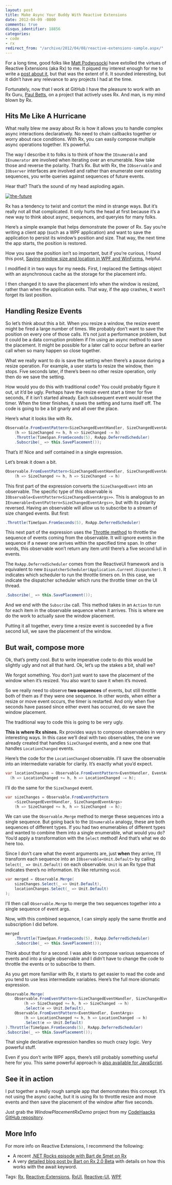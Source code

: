 ```yaml
---
layout: post
title: Make Async Your Buddy With Reactive Extensions
date: 2012-04-09 -0800
comments: true
disqus_identifier: 18856
categories:
- code
- rx
redirect_from: "/archive/2012/04/08/reactive-extensions-sample.aspx/"
---
```


For a long time, good folks like [Matt
Podwysocki](http://weblogs.asp.net/podwysocki/ "Matt Podwysocki") have
extolled the virtues of Reactive Extensions (aka Rx) to me. It piqued my
interest enough for me to write a [post about
it](https://haacked.com/archive/2010/03/26/enumerating-future.aspx "Querying the future"),
but that was the extent of it. It sounded interesting, but it didn’t
have any relevance to any projects I had at the time.

Fortunately, now that I work at GitHub I have the pleasure to work with
an Rx Guru, [Paul Betts](http://paulbetts.org/ "Paul Betts"), on a
project that actively uses Rx. And man, is my mind blown by Rx.

Hits Me Like A Hurricane
------------------------

What really blew me away about Rx is how it allows you to handle complex
async interactions declaratively. No need to chain callbacks together or
worry about race conditions. With Rx, you can easily compose multiple
async operations together. It’s powerful.

The way I describe it to folks is to think of how the `IEnumerable` and
`IEnumerator` are involved when iterating over an enumerable. Now take
those and reverse the polarity. That’s Rx. But with Rx, the
`IObservable` and `IObserver` interfaces are involved and rather than
enumerate over existing sequences, you write queries against sequences
of future events.

Hear that? That’s the sound of my head asploding again.

[![the-future](https://haacked.com/images/haacked_com/WindowsLiveWriter/EnumeratingtheFutureWithTheReactiveFrame_1263C/the-future_3.jpg "the-future")](http://www.sxc.hu/photo/1194467 "Shimmering lights 1 - by e-Eva-a")

Rx has a tendency to twist and contort the mind in strange ways. But
it’s really not all that complicated. It only hurts the head at first
because it’s a new way to think about async, sequences, and queryies for
many folks.

Here’s a simple example that helps demonstrate the power of Rx. Say
you’re writing a client app (such as a WPF application) and want to save
the application to persist its window’s position and size. That way, the
next time the app starts, the position is restored.

How you save the position isn’t so important, but if you’re curious, I
found this post, [Saving window size and location in WPF and
WinForms](http://blogs.msdn.com/b/davidrickard/archive/2010/03/09/saving-window-size-and-location-in-wpf-and-winforms.aspx "Window Placement"),
helpful.

I modified it in two ways for my needs. First, I replaced the Settings
object with an asynchronous cache as the storage for the placement info.

I then changed it to save the placement info when the window is resized,
rather than when the application exits. That way, if the app crashes, it
won’t forget its last position.

Handling Resize Events
----------------------

So let’s think about this a bit. When you resize a window, the resize
event might be fired a large number of times. We probably don’t want to
save the position on every one of those calls. It’s not just a
performance problem, but it could be a data corruption problem if I’m
using an async method to save the placement. It might be possible for a
later call to occur before an earlier call when so many happen so close
together.

What we really want to do is save the setting when there’s a pause
during a resize operation. For example, a user starts to resize the
window, then stops. Five seconds later, if there’s been no other resize
operation, only then do we save the setting.

How would you do this with traditional code? You could probably figure
it out, ut it’d be ugly. Perhaps have the resize event start a timer for
five seconds, if it isn’t started already. Each subsequent event would
reset the timer. When the timer finishes, it saves the setting and turns
itself off. The code is going to be a bit gnarly and all over the place.

Here’s what it looks like with Rx.

```csharp
Observable.FromEventPattern<SizeChangedEventHandler, SizeChangedEventArgs>
    (h => SizeChanged += h, h => SizeChanged -= h)
    .Throttle(TimeSpan.FromSeconds(5), RxApp.DeferredScheduler)
    .Subscribe(_ => this.SavePlacement());
```

That’s it! Nice and self contained in a single expression.

Let’s break it down a bit.

```csharp
Observable.FromEventPattern<SizeChangedEventHandler, SizeChangedEventArgs>
    (h => SizeChanged += h, h => SizeChanged -= h)
```

This first part of the expression converts the `SizeChangedEvent` into
an observable. The specific type of this observable is
`IObservable<EventPattern<SizeChangedEventArgs>>`. This is analogous to
an `IEnumerable<EventPattern<SizeChangedEventArgs>>`, but with its
polarity reversed. Having an observable will allow us to subscribe to a
stream of size changed events. But first:

```csharp
.Throttle(TimeSpan.FromSeconds(5), RxApp.DeferredScheduler)
```

This next part of the expression uses the [Throttle
method](http://msdn.microsoft.com/en-us/library/hh229298(v=vs.103).aspx "Throttle Method on MSDN")
to throttle the sequence of events coming from the observable. It will
ignore events in the sequence if a newer one arrives within the
specified time span. In other words, this observable won’t return any
item until there’s a five second lull in events.

The `RxApp.DeferredScheduler` comes from the ReactiveUI framework and is
equivalent to new `DispatcherScheduler(Application.Current.Dispatcher)`.
It indicates which scheduler to run the throttle timers on. In this
case, we indicate the dispatcher scheduler which runs the throttle timer
on the UI thread.

```csharp
.Subscribe(_ => this.SavePlacement());
```

And we end with the `Subscribe` call. This method takes in an `Action`
to run for each item in the observable sequence when it arrives. This is
where we do the work to actually save the window placement.

Putting it all together, every time a resize event is succeeded by a
five second lull, we save the placement of the window.

But wait, compose more
----------------------

Ok, that’s pretty cool. But to write imperative code to do this would be
slightly ugly and not all that hard. Ok, let’s up the stakes a bit,
shall we?

We forgot something. You don’t just want to save the placement of the
window when it’s resized. You also want to save it when it’s moved.

So we really need to observe **two sequences** of events, but still
throttle both of them as if they were one sequence. In other words, when
either a resize or move event occurs, the timer is restarted. And only
when five seconds have passed since either event has occurred, do we
save the window placement.

The traditional way to code this is going to be very ugly.

**This is where Rx shines.** Rx provides ways to compose observables in
very interesting ways. In this case we’ll deal with two observables, the
one we already created that handles `SizeChanged` events, and a new one
that handles `LocationChanged` events.

Here’s the code for the `LocationChanged` observable. I’ll save the
observable into an intermediate variable for clarity. It’s exactly what
you’d expect.

```csharp
var locationChanges = Observable.FromEventPattern<EventHandler, EventArgs>
  (h => LocationChanged += h, h => LocationChanged -= h);
```

I’ll do the same for the `SizeChanged` event.

```csharp
var sizeChanges = Observable.FromEventPattern
    <SizeChangedEventHandler, SizeChangedEventArgs>
    (h => SizeChanged += h, h => SizeChanged -= h);
```

We can use the `Observable.Merge` method to merge these sequences into a
single sequence. But going back to the `IEnumerable` analogy, these are
both sequences of different types. If you had two enumerables of
different types and wanted to combine them into a single enumerable,
what would you do? You’d apply a transformation with the `Select`
method! And that’s what we do here too.

Since I don’t care what the event arguments are, just **when** they
arrive, I’ll transform each sequence into an `IObservable<Unit.Default>`
by calling `Select(_ => Unit.Default)` on each observable. `Unit` is an
Rx type that indicates there’s no information. It’s like returning
`void`.

```csharp
var merged = Observable.Merge(
    sizeChanges.Select(_ => Unit.Default), 
    locationChanges.Select(_ => Unit.Default)
);
```

I’ll then call `Observable.Merge` to merge the two sequences together
into a single sequence of event args.

Now, with this combined sequence, I can simply apply the same throttle
and subscription I did before.

```csharp
merged
    .Throttle(TimeSpan.FromSeconds(5), RxApp.DeferredScheduler)
    .Subscribe(_ => this.SavePlacement());
```

Think about that for a second. I was able to compose various sequences
of events and into a single observable and I didn’t have to change the
code to throttle the events or to subscribe to them.

As you get more familiar with Rx, it starts to get easier to read the
code and you tend to use less intermediate variables. Here’s the full
more idiomatic expression.

```csharp
Observable.Merge(
    Observable.FromEventPattern<SizeChangedEventHandler, SizeChangedEventArgs>
        (h => SizeChanged += h, h => SizeChanged -= h)
        .Select(e => Unit.Default),
    Observable.FromEventPattern<EventHandler, EventArgs>
        (h => LocationChanged += h, h => LocationChanged -= h)
        .Select(e => Unit.Default)
).Throttle(TimeSpan.FromSeconds(5), RxApp.DeferredScheduler)
.Subscribe(_ => this.SavePlacement());
```

That single declarative expression handles so much crazy logic. Very
powerful stuff.

Even if you don’t write WPF apps, there’s still probably something
useful here for you. This same powerful approach is [also available for
JavaScript](http://codebetter.com/matthewpodwysocki/2010/02/16/introduction-to-the-reactive-extensions-to-javascript/ "Reactive Extensions for JavaScript").

See it in action
----------------

I put together a really rough sample app that demonstrates this concept.
It’s not using the async cache, but it is using Rx to throttle resize
and move events and then save the placement of the window after five
seconds.

Just grab the *WindowPlacementRxDemo* project from my [CodeHaacks GitHub
repository](https://github.com/Haacked/CodeHaacks "CodeHaacks on GitHub.").

More Info
---------

For more info on Reactive Extensions, I recommend the following:

-   A recent [.NET Rocks episode with Bart de Smet on
    Rx](http://www.dotnetrocks.com/default.aspx?showNum=756 ".NET Rocks Episode 756")
-   A very [detailed blog post by Bart on Rx 2.0
    Beta](http://blogs.msdn.com/b/rxteam/archive/2012/03/12/reactive-extensions-v2-0-beta-available-now.aspx "Rx 2.0 Beta")
    with details on how this works with the await keyword.

Tags: [Rx](https://haacked.com/tags/Rx/default.aspx),
[Reactive-Extensions](https://haacked.com/tags/Reactive-Extensions/default.aspx),
[RxUI](https://haacked.com/tags/RxUI/default.aspx),
[Reactive-UI](https://haacked.com/tags/Reactive-UI/default.aspx),
[WPF](https://haacked.com/tags/WPF/default.aspx)

